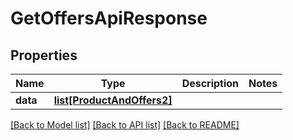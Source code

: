 # GetOffersApiResponse

## Properties
Name | Type | Description | Notes
------------ | ------------- | ------------- | -------------
**data** | [**list[ProductAndOffers2]**](ProductAndOffers2.md) |  | 

[[Back to Model list]](../README.md#documentation-for-models) [[Back to API list]](../README.md#documentation-for-api-endpoints) [[Back to README]](../README.md)


